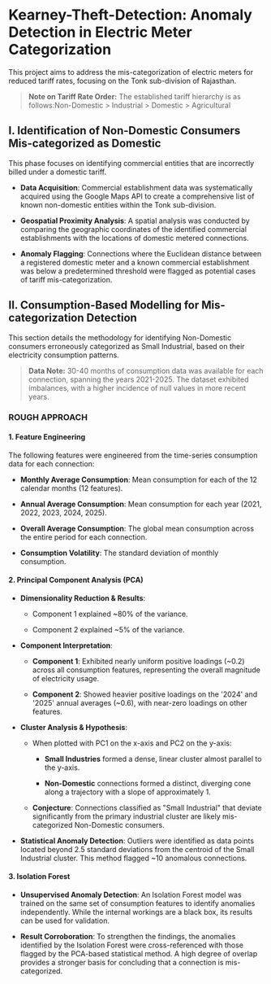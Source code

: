Kearney-Theft-Detection: Anomaly Detection in Electric Meter Categorization
===========================================================================

This project aims to address the mis-categorization of electric meters for reduced tariff rates, focusing on the Tonk sub-division of Rajasthan.

> **Note on Tariff Rate Order:** The established tariff hierarchy is as follows:Non-Domestic > Industrial > Domestic > Agricultural

I. Identification of Non-Domestic Consumers Mis-categorized as Domestic
-----------------------------------------------------------------------

This phase focuses on identifying commercial entities that are incorrectly billed under a domestic tariff.

*   **Data Acquisition**: Commercial establishment data was systematically acquired using the Google Maps API to create a comprehensive list of known non-domestic entities within the Tonk sub-division.
    
*   **Geospatial Proximity Analysis**: A spatial analysis was conducted by comparing the geographic coordinates of the identified commercial establishments with the locations of domestic metered connections.
    
*   **Anomaly Flagging**: Connections where the Euclidean distance between a registered domestic meter and a known commercial establishment was below a predetermined threshold were flagged as potential cases of tariff mis-categorization.
    

II. Consumption-Based Modelling for Mis-categorization Detection
----------------------------------------------------------------

This section details the methodology for identifying Non-Domestic consumers erroneously categorized as Small Industrial, based on their electricity consumption patterns.

> **Data Note:** 30-40 months of consumption data was available for each connection, spanning the years 2021-2025. The dataset exhibited imbalances, with a higher incidence of null values in more recent years.

### ROUGH APPROACH

#### 1\. Feature Engineering

The following features were engineered from the time-series consumption data for each connection:

*   **Monthly Average Consumption**: Mean consumption for each of the 12 calendar months (12 features).
    
*   **Annual Average Consumption**: Mean consumption for each year (2021, 2022, 2023, 2024, 2025).
    
*   **Overall Average Consumption**: The global mean consumption across the entire period for each connection.
    
*   **Consumption Volatility**: The standard deviation of monthly consumption.
    

#### 2\. Principal Component Analysis (PCA)

*   **Dimensionality Reduction & Results**:
    
    *   Component 1 explained ~80% of the variance.
        
    *   Component 2 explained ~5% of the variance.
        
*   **Component Interpretation**:
    
    *   **Component 1**: Exhibited nearly uniform positive loadings (~0.2) across all consumption features, representing the overall magnitude of electricity usage.
        
    *   **Component 2**: Showed heavier positive loadings on the '2024' and '2025' annual averages (~0.6), with near-zero loadings on other features.
        
*   **Cluster Analysis & Hypothesis**:
    
    *   When plotted with PC1 on the x-axis and PC2 on the y-axis:
        
        *   **Small Industries** formed a dense, linear cluster almost parallel to the y-axis.
            
        *   **Non-Domestic** connections formed a distinct, diverging cone along a trajectory with a slope of approximately 1.
            
    *   **Conjecture**: Connections classified as "Small Industrial" that deviate significantly from the primary industrial cluster are likely mis-categorized Non-Domestic consumers.
        
*   **Statistical Anomaly Detection**: Outliers were identified as data points located beyond 2.5 standard deviations from the centroid of the Small Industrial cluster. This method flagged ~10 anomalous connections.
    

#### 3\. Isolation Forest

*   **Unsupervised Anomaly Detection**: An Isolation Forest model was trained on the same set of consumption features to identify anomalies independently. While the internal workings are a black box, its results can be used for validation.
    
*   **Result Corroboration**: To strengthen the findings, the anomalies identified by the Isolation Forest were cross-referenced with those flagged by the PCA-based statistical method. A high degree of overlap provides a stronger basis for concluding that a connection is mis-categorized.
